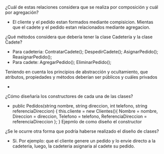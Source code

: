 ¿Cuál de estas relaciones considera que se realiza por composición y cuál por
agregación?
- El cliente y el pedido estan formados mediante compisicion. Mientas que el cadete y el pedido estan relacionados mediante agregacion.

¿Qué métodos considera que debería tener la clase Cadetería y la clase Cadete?
- Para cadeteria: ContratarCadete(); DespedirCadete(); AsignarPedido(); ReasignarPedido(); 
- Para cadete: AgregarPedido(); EliminarPedido(); 

Teniendo en cuenta los principios de abstracción y ocultamiento, que atributos,
propiedades y métodos deberían ser públicos y cuáles privados

- 

¿Cómo diseñaría los constructores de cada una de las clases?
- public Pedidos(string nombre, string direccion, int telefono, string referenciaDireccion)
    {
        this.cliente = new Clientes(){
            Nombre = nombre, 
            Direccion = direccion, 
            Telefono = telefono, 
            ReferenciaDireccion = referenciaDireccion
        };
    }   Ejepmlo de como diseño el constructor

¿Se le ocurre otra forma que podría haberse realizado el diseño de clases?
- Si. Por ejemplo: que el cliente genere un pedido y lo envie directo a la cadeteria, luego, la cadeteria asignaria al cadete su pedido.
